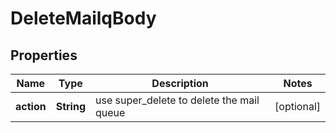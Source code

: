 # DeleteMailqBody

## Properties
Name | Type | Description | Notes
------------ | ------------- | ------------- | -------------
**action** | **String** | use super_delete to delete the mail queue |  [optional]

